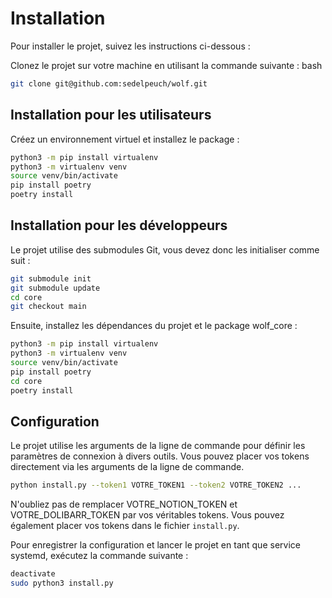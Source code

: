 Installation
============

Pour installer le projet, suivez les instructions ci-dessous :

Clonez le projet sur votre machine en utilisant la commande suivante :
bash

```bash
git clone git@github.com:sedelpeuch/wolf.git
```

Installation pour les utilisateurs
----------------------------------

Créez un environnement virtuel et installez le package :

```bash
python3 -m pip install virtualenv
python3 -m virtualenv venv
source venv/bin/activate
pip install poetry
poetry install

```

Installation pour les développeurs
----------------------------------

Le projet utilise des submodules Git, vous devez donc les initialiser comme suit :

```bash
git submodule init
git submodule update
cd core
git checkout main
```

Ensuite, installez les dépendances du projet et le package wolf_core :

```bash
python3 -m pip install virtualenv
python3 -m virtualenv venv
source venv/bin/activate
pip install poetry
cd core
poetry install
```

Configuration
-------------

Le projet utilise les arguments de la ligne de commande pour définir les paramètres de connexion à divers outils.
Vous pouvez placer vos tokens directement via les arguments de la
ligne de commande.

```bash
python install.py --token1 VOTRE_TOKEN1 --token2 VOTRE_TOKEN2 ...
```

N'oubliez pas de remplacer VOTRE_NOTION_TOKEN et VOTRE_DOLIBARR_TOKEN par vos véritables tokens.
Vous pouvez également placer vos tokens dans le fichier `install.py`.

Pour enregistrer la configuration et lancer le projet en tant que service systemd, exécutez la commande suivante :

```bash
deactivate
sudo python3 install.py
```